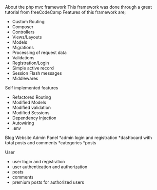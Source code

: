 About the php mvc framework
This framework was done through a great tutorial from freeCodeCamp
Features of this framework are;
* Custom Routing
* Composer
* Controllers
* Views/Layouts
* Models
* Migrations
* Processing of request data
* Validations
* Registration/Login
* Simple active record
* Session Flash messages
* Middlewares

Self implemented features
* Refactored Routing
* Modified Models
* Modified validation
* Modified Sessions
* Dependency Injection
* Autowiring
* .env

Blog Website
Admin Panel
*admin login and registration
*dashboard with total posts and comments
*categories
*posts

User
* user login and registration
* user authentication and authorization
* posts
* comments
* premium posts for authorized users